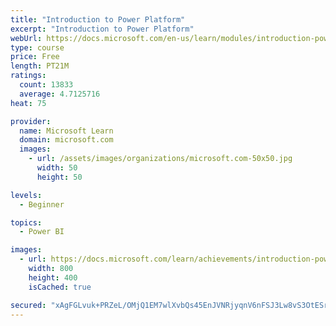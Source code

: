 ```yaml
---
title: "Introduction to Power Platform"
excerpt: "Introduction to Power Platform"
webUrl: https://docs.microsoft.com/en-us/learn/modules/introduction-power-platform/
type: course
price: Free
length: PT21M
ratings:
  count: 13833
  average: 4.7125716
heat: 75

provider:
  name: Microsoft Learn
  domain: microsoft.com
  images:
    - url: /assets/images/organizations/microsoft.com-50x50.jpg
      width: 50
      height: 50

levels:
  - Beginner

topics:
  - Power BI

images:
  - url: https://docs.microsoft.com/learn/achievements/introduction-power-platform-social.png
    width: 800
    height: 400
    isCached: true

secured: "xAgFGLvuk+PRZeL/OMjQ1EM7wlXvbQs45EnJVNRjyqnV6nFSJ3Lw8vS3OtESrwxuM5CMW/ZRImVTzLd55Kr/Tzi61we3AuzdUYUHecT/OsGTR4aFOqygcovifNdna/Dv9/FAOqZYL3qROozfkAtAODH8l3KHZe7t2P/0FTXOKFcZXCxEihBzOrOfOCwsgOt7idLPq0bpQhzXpzW0shWc4X4QVKRN/T4Zm9qZqXnOENNyhq8q/zWoauVo+ethF96387K9Ne7TTzpzXMIs3zGudqiZqZif6WRqN8UzT0uxtWKZdklAFgmEiAMyW3yC+8313/Cihzx3R5ImpaxwbsZuwyYROTFCVoSNKta45LTxcbpTT18/n2etx2I4QPsvK4Fq0L9QWe1PJLcV2XHBqtBNKB827aN0MowIoLdle85legoXkQuXbjPRyrj4ZmQT073X;8pHo5xzPsgKFRDlOUXmmWQ=="
---
```



